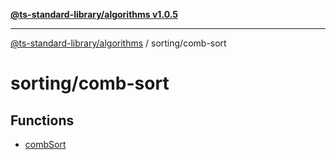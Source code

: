 [**@ts-standard-library/algorithms v1.0.5**](../../README.md)

***

[@ts-standard-library/algorithms](../../modules.md) / sorting/comb-sort

# sorting/comb-sort

## Functions

- [combSort](functions/combSort.md)

